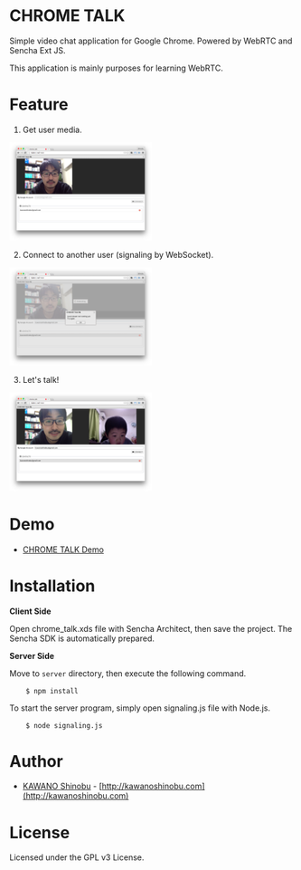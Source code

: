 # CHROME TALK

Simple video chat application for Google Chrome. Powered by WebRTC and Sencha Ext JS.

This application is mainly purposes for learning WebRTC.

Feature
=======

1. Get user media.

<img src="a.png" width="50%"/>

2. Connect to another user (signaling by WebSocket).

<img src="b.png" width="50%"/>

3. Let's talk!

<img src="c.png" width="50%"/>

Demo
=======

- [CHROME TALK Demo](http://kawanoshinobu.github.io/chrome-talk/)

Installation
=======

**Client Side**

Open chrome_talk.xds file with Sencha Architect, then save the project. The Sencha SDK is automatically prepared.

**Server Side**

Move to `server` directory, then execute the following command.

        $ npm install

To start the server program, simply open signaling.js file with Node.js.

        $ node signaling.js

Author
=======
* [KAWANO Shinobu](https://github.com/kawanoshinobu) - [http://kawanoshinobu.com](http://kawanoshinobu.com)

License
=======
Licensed under the GPL v3 License.


